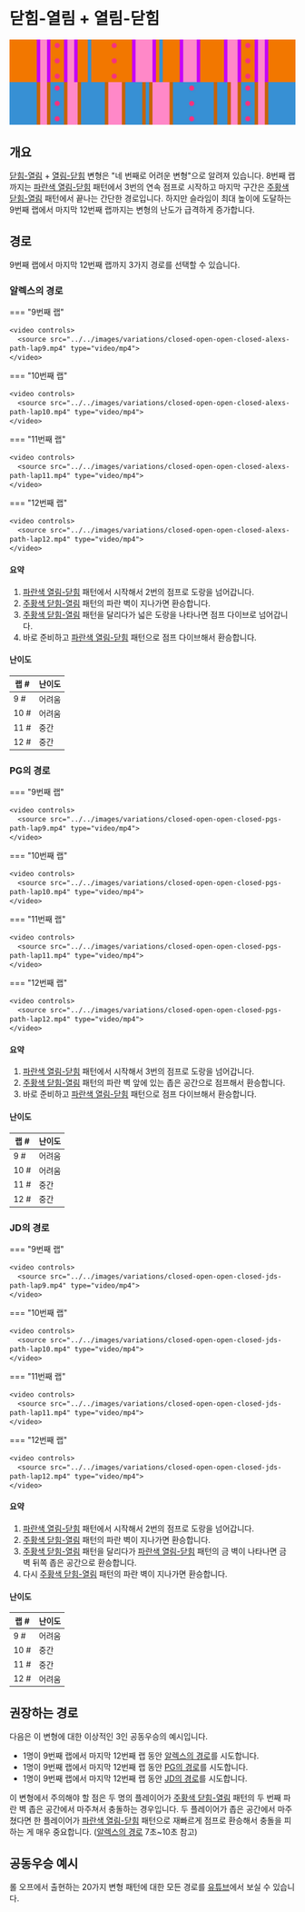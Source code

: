 # 닫힘-열림 + 열림-닫힘

![Closed-Open + Open-Closed](../images/variations/closed-open-open-closed.jpg)

## 개요

[닫힘-열림](../rolls/closed-open-open-closed.md#주황색-롤) + [열림-닫힘](../rolls/closed-open-open-closed.md#파란색-롤) 변형은 "네 번째로 어려운 변형"으로 알려져 있습니다. 8번째 랩까지는 [파란색 열림-닫힘](../rolls/closed-open-open-closed.md#파란색-롤) 패턴에서 3번의 연속 점프로 시작하고 마지막 구간은 [주황색 닫힘-열림](../rolls/closed-open-open-closed.md#주황색-롤) 패턴에서 끝나는 간단한 경로입니다. 하지만 슬라임이 최대 높이에 도달하는 9번째 랩에서 마지막 12번째 랩까지는 변형의 난도가 급격하게 증가합니다.

## 경로

9번째 랩에서 마지막 12번째 랩까지 3가지 경로를 선택할 수 있습니다.

### 알렉스의 경로

=== "9번째 랩"

    <video controls>
      <source src="../../images/variations/closed-open-open-closed-alexs-path-lap9.mp4" type="video/mp4">
    </video>

=== "10번째 랩"

    <video controls>
      <source src="../../images/variations/closed-open-open-closed-alexs-path-lap10.mp4" type="video/mp4">
    </video>

=== "11번째 랩"

    <video controls>
      <source src="../../images/variations/closed-open-open-closed-alexs-path-lap11.mp4" type="video/mp4">
    </video>

=== "12번째 랩"

    <video controls>
      <source src="../../images/variations/closed-open-open-closed-alexs-path-lap12.mp4" type="video/mp4">
    </video>

#### 요약

1. [파란색 열림-닫힘](../rolls/closed-open-open-closed.md#파란색-롤) 패턴에서 시작해서 2번의 점프로 도랑을 넘어갑니다.
2. [주황색 닫힘-열림](../rolls/closed-open-open-closed.md#주황색-롤) 패턴의 파란 벽이 지나가면 환승합니다.
3. [주황색 닫힘-열림](../rolls/closed-open-open-closed.md#주황색-롤) 패턴을 달리다가 넓은 도랑을 나타나면 점프 다이브로 넘어갑니다.
4. 바로 준비하고 [파란색 열림-닫힘](../rolls/closed-open-open-closed.md#파란색-롤) 패턴으로 점프 다이브해서 환승합니다.

#### 난이도

| 랩 #  | 난이도      |
| ----- | ---------- |
| 9 #   | 어려움      |
| 10 #  | 어려움      |
| 11 #  | 중간        |
| 12 #  | 중간        |

### PG의 경로

=== "9번째 랩"

    <video controls>
      <source src="../../images/variations/closed-open-open-closed-pgs-path-lap9.mp4" type="video/mp4">
    </video>

=== "10번째 랩"

    <video controls>
      <source src="../../images/variations/closed-open-open-closed-pgs-path-lap10.mp4" type="video/mp4">
    </video>

=== "11번째 랩"

    <video controls>
      <source src="../../images/variations/closed-open-open-closed-pgs-path-lap11.mp4" type="video/mp4">
    </video>

=== "12번째 랩"

    <video controls>
      <source src="../../images/variations/closed-open-open-closed-pgs-path-lap12.mp4" type="video/mp4">
    </video>

#### 요약

1. [파란색 열림-닫힘](../rolls/closed-open-open-closed.md#파란색-롤) 패턴에서 시작해서 3번의 점프로 도랑을 넘어갑니다.
2. [주황색 닫힘-열림](../rolls/closed-open-open-closed.md#주황색-롤) 패턴의 파란 벽 앞에 있는 좁은 공간으로 점프해서 환승합니다.
3. 바로 준비하고 [파란색 열림-닫힘](../rolls/closed-open-open-closed.md#파란색-롤) 패턴으로 점프 다이브해서 환승합니다.

#### 난이도

| 랩 #  | 난이도      |
| ----- | ---------- |
| 9 #   | 어려움      |
| 10 #  | 어려움      |
| 11 #  | 중간        |
| 12 #  | 중간        |

### JD의 경로

=== "9번째 랩"

    <video controls>
      <source src="../../images/variations/closed-open-open-closed-jds-path-lap9.mp4" type="video/mp4">
    </video>

=== "10번째 랩"

    <video controls>
      <source src="../../images/variations/closed-open-open-closed-jds-path-lap10.mp4" type="video/mp4">
    </video>

=== "11번째 랩"

    <video controls>
      <source src="../../images/variations/closed-open-open-closed-jds-path-lap11.mp4" type="video/mp4">
    </video>

=== "12번째 랩"

    <video controls>
      <source src="../../images/variations/closed-open-open-closed-jds-path-lap12.mp4" type="video/mp4">
    </video>

#### 요약

1. [파란색 열림-닫힘](../rolls/closed-open-open-closed.md#파란색-롤) 패턴에서 시작해서 2번의 점프로 도랑을 넘어갑니다.
2. [주황색 닫힘-열림](../rolls/closed-open-open-closed.md#주황색-롤) 패턴의 파란 벽이 지나가면 환승합니다.
3. [주황색 닫힘-열림](../rolls/closed-open-open-closed.md#주황색-롤) 패턴을 달리다가 [파란색 열림-닫힘](../rolls/closed-open-open-closed.md#파란색-롤) 패턴의 금 벽이 나타나면 금 벽 뒤쪽 좁은 공간으로 환승합니다.
4. 다시 [주황색 닫힘-열림](../rolls/closed-open-open-closed.md#주황색-롤) 패턴의 파란 벽이 지나가면 환승합니다.

#### 난이도

| 랩 #  | 난이도      |
| ----- | ---------- |
| 9 #   | 어려움      |
| 10 #  | 중간        |
| 11 #  | 중간        |
| 12 #  | 어려움      |

## 권장하는 경로

다음은 이 변형에 대한 이상적인 3인 공동우승의 예시입니다.

* 1명이 9번째 랩에서 마지막 12번째 랩 동안 [알렉스의 경로](#알렉스의-경로)를 시도합니다.
* 1명이 9번째 랩에서 마지막 12번째 랩 동안 [PG의 경로](#pg의-경로)를 시도합니다.
* 1명이 9번째 랩에서 마지막 12번째 랩 동안 [JD의 경로](#jd의-경로)를 시도합니다.

이 변형에서 주의해야 할 점은 두 명의 플레이어가 [주황색 닫힘-열림](../rolls/closed-open-open-closed.md#주황색-롤) 패턴의 두 번째 파란 벽 좁은 공간에서 마주쳐서 충돌하는 경우입니다. 두 플레이어가 좁은 공간에서 마주쳤다면 한 플레이어가 [파란색 열림-닫힘](../rolls/closed-open-open-closed.md#파란색-롤) 패턴으로 재빠르게 점프로 환승해서 충돌을 피하는 게 매우 중요합니다. ([알렉스의 경로](#알렉스의-경로) 7초~10초 참고)

## 공동우승 예시

롤 오프에서 출현하는 20가지 변형 패턴에 대한 모든 경로를 [유튜브](https://www.youtube.com/playlist?list=PLG_QNSp9ZgJLWYSNl4vY26VJCZeOQHO1F)에서 보실 수 있습니다.
